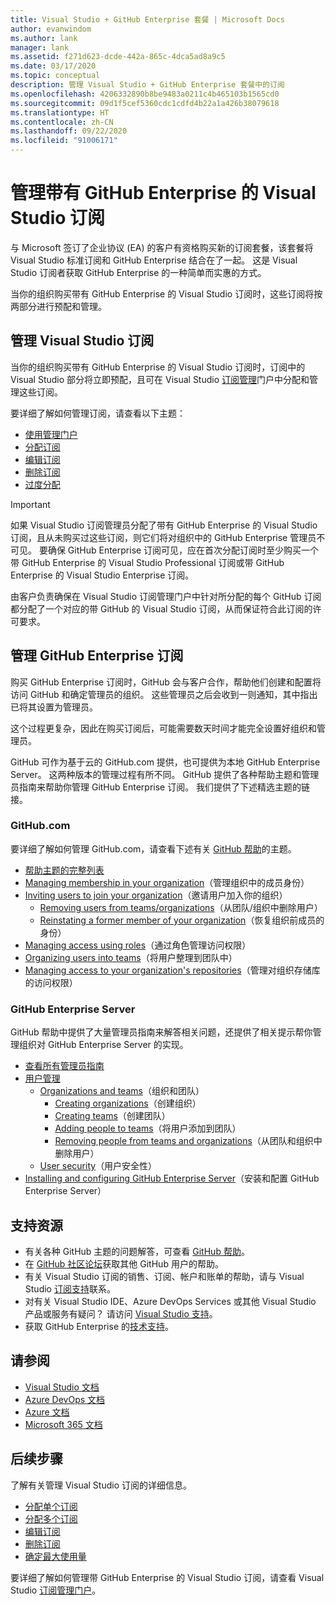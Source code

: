 ```yaml
---
title: Visual Studio + GitHub Enterprise 套餐 | Microsoft Docs
author: evanwindom
ms.author: lank
manager: lank
ms.assetid: f271d623-dcde-442a-865c-4dca5ad8a9c5
ms.date: 03/17/2020
ms.topic: conceptual
description: 管理 Visual Studio + GitHub Enterprise 套餐中的订阅
ms.openlocfilehash: 4206332890b8be9483a0211c4b465103b1565cd0
ms.sourcegitcommit: 09d1f5cef5360cdc1cdfd4b22a1a426b38079618
ms.translationtype: HT
ms.contentlocale: zh-CN
ms.lasthandoff: 09/22/2020
ms.locfileid: "91006171"
---
```

# <a name="manage-visual-studio-subscriptions-with-github-enterprise"></a>管理带有 GitHub Enterprise 的 Visual Studio 订阅
与 Microsoft 签订了企业协议 (EA) 的客户有资格购买新的订阅套餐，该套餐将 Visual Studio 标准订阅和 GitHub Enterprise 结合在了一起。 这是 Visual Studio 订阅者获取 GitHub Enterprise 的一种简单而实惠的方式。 

当你的组织购买带有 GitHub Enterprise 的 Visual Studio 订阅时，这些订阅将按两部分进行预配和管理。

## <a name="manage-visual-studio-subscriptions"></a>管理 Visual Studio 订阅
当你的组织购买带有 GitHub Enterprise 的 Visual Studio 订阅时，订阅中的 Visual Studio 部分将立即预配，且可在 Visual Studio [订阅管理](https://manage.visualstudio.com)门户中分配和管理这些订阅。 

要详细了解如何管理订阅，请查看以下主题：
- [使用管理门户](using-admin-portal.md)
- [分配订阅](assign-license.md)
- [编辑订阅](edit-license.md)
- [删除订阅](delete-license.md)
- [过度分配](handle-overclaimed-license.md)

> [!Important]
> 如果 Visual Studio 订阅管理员分配了带有 GitHub Enterprise 的 Visual Studio 订阅，且从未购买过这些订阅，则它们将对组织中的 GitHub Enterprise 管理员不可见。 要确保 GitHub Enterprise 订阅可见，应在首次分配订阅时至少购买一个带 GitHub Enterprise 的 Visual Studio Professional 订阅或带 GitHub Enterprise 的 Visual Studio Enterprise 订阅。  
>
> 由客户负责确保在 Visual Studio 订阅管理门户中针对所分配的每个 GitHub 订阅都分配了一个对应的带 GitHub 的 Visual Studio 订阅，从而保证符合此订阅的许可要求。

## <a name="manage-github-enterprise-subscriptions"></a>管理 GitHub Enterprise 订阅
购买 GitHub Enterprise 订阅时，GitHub 会与客户合作，帮助他们创建和配置将访问 GitHub 和确定管理员的组织。  这些管理员之后会收到一则通知，其中指出已将其设置为管理员。  

这个过程更复杂，因此在购买订阅后，可能需要数天时间才能完全设置好组织和管理员。

GitHub 可作为基于云的 GitHub.com 提供，也可提供为本地 GitHub Enterprise Server。  这两种版本的管理过程有所不同。  GitHub 提供了各种帮助主题和管理员指南来帮助你管理 GitHub Enterprise 订阅。  我们提供了下述精选主题的链接。  

### <a name="githubcom"></a>GitHub.com 
要详细了解如何管理 GitHub.com，请查看下述有关 [GitHub 帮助](https://help.github.com/en)的主题。
+ [帮助主题的完整列表](https://help.github.com/en)
+ [Managing membership in your organization](https://help.github.com/en/articles/managing-membership-in-your-organization)（管理组织中的成员身份）
+ [Inviting users to join your organization](https://help.github.com/en/articles/inviting-users-to-join-your-organization)（邀请用户加入你的组织）
  - [Removing users from teams/organizations](https://help.github.com/en/articles/removing-a-member-from-your-organization)（从团队/组织中删除用户）
  - [Reinstating a former member of your organization](https://help.github.com/en/articles/reinstating-a-former-member-of-your-organization)（恢复组织前成员的身份）
+ [Managing access using roles](https://help.github.com/en/articles/managing-peoples-access-to-your-organization-with-roles)（通过角色管理访问权限）
+ [Organizing users into teams](https://help.github.com/en/articles/organizing-members-into-teams)（将用户整理到团队中）
+ [Managing access to your organization's repositories](https://help.github.com/en/articles/managing-access-to-your-organizations-repositories)（管理对组织存储库的访问权限）

### <a name="github-enterprise-server"></a>GitHub Enterprise Server
GitHub 帮助中提供了大量管理员指南来解答相关问题，还提供了相关提示帮你管理组织对 GitHub Enterprise Server 的实现。

+ [查看所有管理员指南](https://help.github.com/en/enterprise/2.16/admin)
+ [用户管理](https://help.github.com/en/enterprise/2.16/admin/user-management)
  - [Organizations and teams](https://help.github.com/en/enterprise/2.16/admin/user-management/organizations-and-teams)（组织和团队）
    - [Creating organizations](https://help.github.com/en/enterprise/2.16/admin/user-management/creating-organizations)（创建组织）
    - [Creating teams](https://help.github.com/en/enterprise/2.16/admin/user-management/creating-teams)（创建团队）
    - [Adding people to teams](https://help.github.com/en/enterprise/2.16/admin/user-management/adding-people-to-teams)（将用户添加到团队）
    - [Removing people from teams and organizations](https://help.github.com/en/enterprise/2.16/admin/user-management/removing-users-from-teams-and-organizations)（从团队和组织中删除用户）
  - [User security](https://help.github.com/en/enterprise/2.16/admin/user-management/user-security)（用户安全性）
+ [Installing and configuring GitHub Enterprise Server](https://help.github.com/en/enterprise/2.16/admin/installation)（安装和配置 GitHub Enterprise Server）

## <a name="support-resources"></a>支持资源

- 有关各种 GitHub 主题的问题解答，可查看 [GitHub 帮助](https://help.github.com/en)。
- 在 [GitHub 社区论坛](https://github.community/)获取其他 GitHub 用户的帮助。
- 有关 Visual Studio 订阅的销售、订阅、帐户和账单的帮助，请与 Visual Studio [订阅支持](https://visualstudio.microsoft.com/subscriptions/support/)联系。
- 对有关 Visual Studio IDE、Azure DevOps Services 或其他 Visual Studio 产品或服务有疑问？  请访问 [Visual Studio 支持](https://visualstudio.microsoft.com/support/)。
- 获取 GitHub Enterprise 的[技术支持](https://support.microsoft.com/en-us/supportforbusiness/productselection?sapId=b77fe80f-5417-80bd-4b2a-275cf0018c24)。   

## <a name="see-also"></a>请参阅

- [Visual Studio 文档](/visualstudio/)
- [Azure DevOps 文档](/azure/devops/)
- [Azure 文档](/azure/)
- [Microsoft 365 文档](/microsoft-365/)

## <a name="next-steps"></a>后续步骤

了解有关管理 Visual Studio 订阅的详细信息。
- [分配单个订阅](assign-license.md)
- [分配多个订阅](assign-license-bulk.md)
- [编辑订阅](edit-license.md)
- [删除订阅](delete-license.md)
- [确定最大使用量](maximum-usage.md)

要详细了解如何管理带 GitHub Enterprise 的 Visual Studio 订阅，请查看 Visual Studio [订阅管理门户](https://visualstudio.microsoft.com/subscriptions-administration/)。